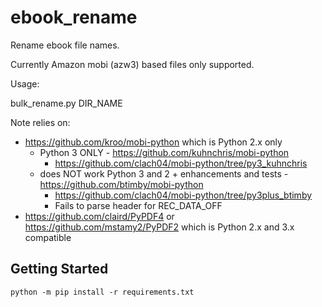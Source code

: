 # ebook_rename

Rename ebook file names.

Currently Amazon mobi (azw3) based files only supported.

Usage:

  bulk_rename.py DIR_NAME

Note relies on:
  * https://github.com/kroo/mobi-python which is Python 2.x only
      * Python 3 ONLY - https://github.com/kuhnchris/mobi-python
          * https://github.com/clach04/mobi-python/tree/py3_kuhnchris
      * does NOT work Python 3 and 2 + enhancements and tests - https://github.com/btimby/mobi-python
          * https://github.com/clach04/mobi-python/tree/py3plus_btimby
          * Fails to parse header for REC_DATA_OFF
  * https://github.com/claird/PyPDF4 or https://github.com/mstamy2/PyPDF2 which is Python 2.x and 3.x compatible

## Getting Started

    python -m pip install -r requirements.txt

